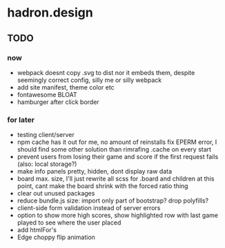 # hadron.design

## TODO
### now
- webpack doesnt copy .svg to dist nor it embeds them, despite seemingly correct config, silly me or silly webpack
- add site manifest, theme color etc 
- fontawesome BLOAT
- hamburger after click border

### for later
- testing client/server
- npm cache has it out for me, no amount of reinstalls fix EPERM error, I should find some other solution than rimrafing .cache on every start
- prevent users from losing their game and score if the first request fails (also: local storage?)
- make info panels pretty, hidden, dont display raw data
- board max. size, I'll just rewrite all scss for .board and children at this point, cant make the board shrink with the forced ratio thing
- clear out unused packages
- reduce bundle.js size: import only part of bootstrap? drop polyfills?
- client-side form validation instead of server errors
- option to show more high scores, show highlighted row with last game played to see where the user placed
- add htmlFor's
- Edge choppy flip animation